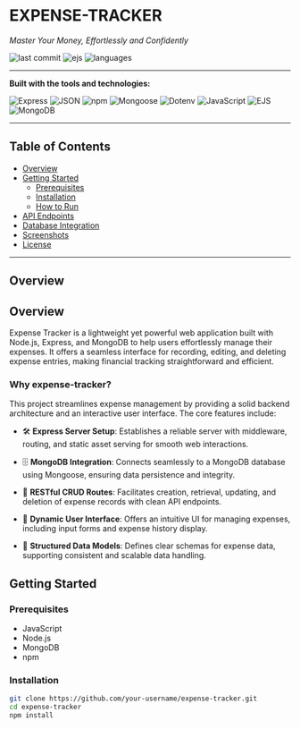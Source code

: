 # EXPENSE-TRACKER

*Master Your Money, Effortlessly and Confidently*

![last commit](<img alt="GitHub Gist last commit" src="https://img.shields.io/github/gist/last-commit/https%3A%2F%2Fgithub.com%2FNandini0826%2Fexpense-tracker">
)
![ejs](https://img.shields.io/badge/ejs-54.6%25-blue?style=flat-square)
![languages](https://img.shields.io/github/languages/count/your-username/your-repo-name?style=flat-square)

---

**Built with the tools and technologies:**

![Express](https://img.shields.io/badge/Express-black?style=for-the-badge&logo=express)
![JSON](https://img.shields.io/badge/JSON-black?style=for-the-badge&logo=json)
![npm](https://img.shields.io/badge/npm-CB3837?style=for-the-badge&logo=npm&logoColor=white)
![Mongoose](https://img.shields.io/badge/Mongoose-red?style=for-the-badge&logo=mongoose)
![Dotenv](https://img.shields.io/badge/.ENV-yellow?style=for-the-badge)
![JavaScript](https://img.shields.io/badge/JavaScript-yellow?style=for-the-badge&logo=javascript)
![EJS](https://img.shields.io/badge/EJS-green?style=for-the-badge)
![MongoDB](https://img.shields.io/badge/MongoDB-4DB33D?style=for-the-badge&logo=mongodb&logoColor=white)

---

## Table of Contents

- [Overview](#overview)
- [Getting Started](#getting-started)
  - [Prerequisites](#prerequisites)
  - [Installation](#installation)
  - [How to Run](#how-to-run)
- [API Endpoints](#api-endpoints)
- [Database Integration](#database-integration)
- [Screenshots](#screenshots)
- [License](#license)

---

## Overview

## Overview

Expense Tracker is a lightweight yet powerful web application built with Node.js, Express, and MongoDB to help users effortlessly manage their expenses. It offers a seamless interface for recording, editing, and deleting expense entries, making financial tracking straightforward and efficient.

### Why expense-tracker?

This project streamlines expense management by providing a solid backend architecture and an interactive user interface. The core features include:

- 🛠 **Express Server Setup**: Establishes a reliable server with middleware, routing, and static asset serving for smooth web interactions.

- 🗄 **MongoDB Integration**: Connects seamlessly to a MongoDB database using Mongoose, ensuring data persistence and integrity.

- 🔁 **RESTful CRUD Routes**: Facilitates creation, retrieval, updating, and deletion of expense records with clean API endpoints.

- 🎨 **Dynamic User Interface**: Offers an intuitive UI for managing expenses, including input forms and expense history display.

- 🧱 **Structured Data Models**: Defines clear schemas for expense data, supporting consistent and scalable data handling.


## Getting Started

### Prerequisites

- JavaScript
- Node.js
- MongoDB
- npm

### Installation

```bash
git clone https://github.com/your-username/expense-tracker.git
cd expense-tracker
npm install
